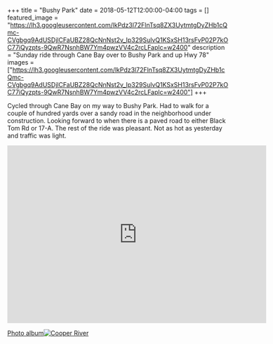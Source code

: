 +++
title =  "Bushy Park"
date = 2018-05-12T12:00:00-04:00
tags = []
featured_image = "https://lh3.googleusercontent.com/lkPdz3l72FlnTsq8ZX3UytmtgDyZHb1cQmc-CVgbgq9AdUSDjlCFaUBZ28QcNnNst2v_Ip329SulvQ1KSxSH13rsFvP02P7kOC77iQyzpts-9QwR7NsnhBW7Ym4pwzVV4c2rcLFaplc=w2400"
description = "Sunday ride through Cane Bay over to Bushy Park and up Hwy 78"
images = ["https://lh3.googleusercontent.com/lkPdz3l72FlnTsq8ZX3UytmtgDyZHb1cQmc-CVgbgq9AdUSDjlCFaUBZ28QcNnNst2v_Ip329SulvQ1KSxSH13rsFvP02P7kOC77iQyzpts-9QwR7NsnhBW7Ym4pwzVV4c2rcLFaplc=w2400"]
+++

Cycled through Cane Bay on my way to Bushy Park. Had to walk for a couple of hundred yards over a sandy road in the neighborhood under construction. Looking forward to when there is a paved road to either Black Tom Rd or 17-A. The rest of the ride was pleasant. Not as hot as yesterday and traffic was light.

<iframe height='405' width='590' frameborder='0' allowtransparency='true' scrolling='no' src='https://www.strava.com/activities/1569564716/embed/a46b256eee4273d5f75ef9ca3300592eefa86ef2'></iframe>

[Photo album![Cooper River](https://lh3.googleusercontent.com/ZCiLEn1saMUDjCg-Z9r49TgxM98NS82VEvaARtXotqEh4cMNq5cMuCsIArrobfFls96GprhuBSpA5DVxqYXdyrv_W-Czhce1Rl6IsWABL2Ip9F8fFKQ-MiQLkmEJh12-TSveH2admV0=w2400)](https://photos.app.goo.gl/NIAIwintiMgigGJq1)
